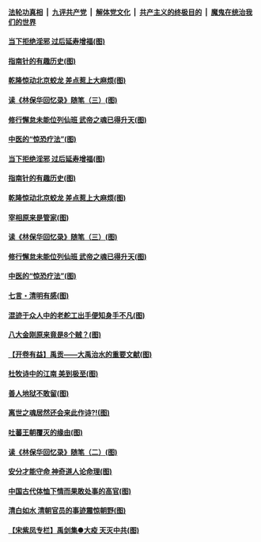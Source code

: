 

####  [法轮功真相](../../../../basic/blob/master/README.md?t=04031901) &nbsp;|&nbsp; [九评共产党](../../../../9ping.md/blob/master/README.md?t=04031901) &nbsp;|&nbsp; [解体党文化](../../../../jtdwh.md/blob/master/README.md?t=04031901)  &nbsp;|&nbsp; [共产主义的终极目的](../../../../gczydzjmd.md/blob/master/README.md?t=04031901) &nbsp;|&nbsp; [魔鬼在统治我们的世界](../../../../mgztzwmdsj.md/blob/master/README.md?t=04031901) 

#### [当下拒绝淫邪 过后延寿增福(图)](../pages/p7/928142.md?t=04031901) 

#### [指南针的有趣历史(图)](../pages/p7/927838.md?t=04031901) 

#### [乾隆惊动北京蛟龙 差点惹上大麻烦(图)](../pages/p7/928247.md?t=04031901) 

#### [读《林保华回忆录》随笔（三）(图)](../pages/p7/927928.md?t=04031901) 

#### [修行懈怠未能位列仙班 武帝之魂已得升天(图)](../pages/p7/927921.md?t=04031901) 

#### [中医的“惊恐疗法”(图)](../pages/p7/927840.md?t=04031901) 

#### [当下拒绝淫邪 过后延寿增福(图)](../pages/p7/928142.md?t=04031901) 

#### [指南针的有趣历史(图)](../pages/p7/927838.md?t=04031901) 

#### [乾隆惊动北京蛟龙 差点惹上大麻烦(图)](../pages/p7/928247.md?t=04031901) 

#### [宰相原来是管家(图)](../pages/p7/927841.md?t=04031901) 

#### [读《林保华回忆录》随笔（三）(图)](../pages/p7/927928.md?t=04031901) 

#### [修行懈怠未能位列仙班 武帝之魂已得升天(图)](../pages/p7/927921.md?t=04031901) 

#### [中医的“惊恐疗法”(图)](../pages/p7/927840.md?t=04031901) 

#### [七言・清明有感(图)](../pages/p7/928236.md?t=04031901) 

#### [混迹于众人中的老舵工出手便知身手不凡(图)](../pages/p7/927890.md?t=04031901) 

#### [八大金刚原来竟是8个贼？(图)](../pages/p7/927994.md?t=04031901) 

#### [【开卷有益】禹贡——大禹治水的重要文献(图)](../pages/p7/927930.md?t=04031901) 

#### [杜牧诗中的江南 美到极至(图)](../pages/p7/928144.md?t=04031901) 

#### [善人地狱不敢留(图)](../pages/p7/927834.md?t=04031901) 

#### [离世之魂居然还会来此作诗?!(图)](../pages/p7/927823.md?t=04031901) 

#### [吐蕃王朝覆灭的缘由(图)](../pages/p7/927590.md?t=04031901) 

#### [读《林保华回忆录》随笔（二）(图)](../pages/p7/927927.md?t=04031901) 

#### [安分才能守命 神奇道人论命理(图)](../pages/p7/927588.md?t=04031901) 

#### [中国古代体恤下情而果敢处事的高官(图)](../pages/p7/927651.md?t=04031901) 

#### [清白如水 清朝官员的事迹震惊朝野(图)](../pages/p7/927845.md?t=04031901) 

#### [【宋紫凤专栏】禹剑集●大疫 天灭中共(图)](../pages/p7/927832.md?t=04031901) 

